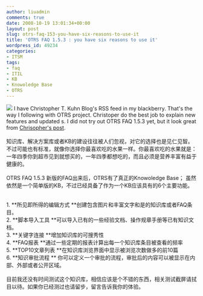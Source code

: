 ```yaml
---
author: liuadmin
comments: true
date: 2008-10-19 13:01:34+00:00
layout: post
slug: otrs-faq-153-you-have-six-reasons-to-use-it
title: 'OTRS FAQ 1.5.3 : you have six reasons to use it'
wordpress_id: 49234
categories:
- ITSM
tags:
- faq
- ITIL
- KB
- Knowoledge Base
- OTRS
---
```


![](http://www.martinliu.cn/wp-content/uploads/2008/10/e785a7e78987-004-300x225.jpg) I have Christopher T. Kuhn Blog's RSS feed in my blackberry. That's the way I following with OTRS project. Christoper do the best job to explain new features and updated s. I did not try out OTRS FAQ 1.5.3 yet, but it look great from [Chrisopher's post](http://blog.kuhn-kt.de/?p=125).<br /><br />知识库、解决方案库或者KB的建设往往被人们忽视，对它的选择也是见仁见智。不过可能也有标准，就像你选择你最喜欢吃的水果一样。你最喜欢吃的水果就是：一年四季你到超市见到就想买的，一年四季都想吃的，而且必须是营养丰富有益于健康的。<br /><br />OTRS FAQ 1.5.3 新版的FAQ出来后，OTRS有了真正的Knowoledge Base； 虽然依然是一个简单版的KB，不过已经具备了作为一个KB应该具有的6个主要功能。<br />

<br />	
  1. **所见即所得的编辑方式 **创建包含图片和丰富文字和是的知识库或者FAQ条目。
<br />	
  2. **脚本导入工具 **可以导入已有的一些经验文档、操作规章手册等已有知识文档。
<br />	
  3. **关键字连接 **增加知识库的可搜秀性
<br />	
  4. **FAQ报表 **通过一些定期的报表计算出每一个知识库条目被查看的频率
<br />	
  5. **TOP10文章列表 **在知识库浏览界面中显示被浏览次数做多的前10篇
<br />	
  6. **知识审批流程 ** 你可以定义一个审批的流程，审批后的内容可以被显示在内部、外部或者公开区域。
<br /><br />目前我还没有时间测试这个知识库，相信应该是个不错的东西，相关测试截屏请拭目以待。如果你已经测过也请留步，留言告诉我你的体验。
